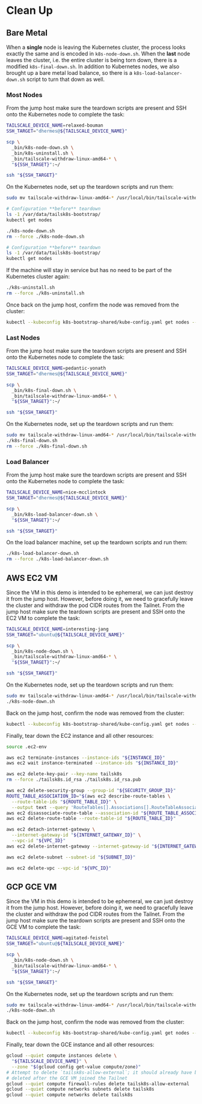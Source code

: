 # Clean Up

## Bare Metal

When a **single** node is leaving the Kubernetes cluster, the process looks
exactly the same and is encoded in `k8s-node-down.sh`. When the **last**
node leaves the cluster, i.e. the entire cluster is being torn down, there
is a modified `k8s-final-down.sh`. In addition to Kubernetes nodes, we also
brought up a bare metal load balance, so there is a `k8s-load-balancer-down.sh`
script to turn that down as well.

### Most Nodes

From the jump host make sure the teardown scripts are present and SSH onto
the Kubernetes node to complete the task:

```bash
TAILSCALE_DEVICE_NAME=relaxed-bouman
SSH_TARGET="dhermes@${TAILSCALE_DEVICE_NAME}"

scp \
  _bin/k8s-node-down.sh \
  _bin/k8s-uninstall.sh \
  _bin/tailscale-withdraw-linux-amd64-* \
  "${SSH_TARGET}":~/

ssh "${SSH_TARGET}"
```

On the Kubernetes node, set up the teardown scripts and run them:

```bash
sudo mv tailscale-withdraw-linux-amd64-* /usr/local/bin/tailscale-withdraw

# Configuration **before** teardown
ls -1 /var/data/tailsk8s-bootstrap/
kubectl get nodes

./k8s-node-down.sh
rm --force ./k8s-node-down.sh

# Configuration **before** teardown
ls -1 /var/data/tailsk8s-bootstrap/
kubectl get nodes
```

If the machine will stay in service but has no need to be part of the
Kubernetes cluster again:

```bash
./k8s-uninstall.sh
rm --force ./k8s-uninstall.sh
```

Once back on the jump host, confirm the node was removed from the cluster:

```bash
kubectl --kubeconfig k8s-bootstrap-shared/kube-config.yaml get nodes --output wide
```

### **Last** Nodes

From the jump host make sure the teardown scripts are present and SSH onto
the Kubernetes node to complete the task:

```bash
TAILSCALE_DEVICE_NAME=pedantic-yonath
SSH_TARGET="dhermes@${TAILSCALE_DEVICE_NAME}"

scp \
  _bin/k8s-final-down.sh \
  _bin/tailscale-withdraw-linux-amd64-* \
  "${SSH_TARGET}":~/

ssh "${SSH_TARGET}"
```

On the Kubernetes node, set up the teardown scripts and run them:

```bash
sudo mv tailscale-withdraw-linux-amd64-* /usr/local/bin/tailscale-withdraw
./k8s-final-down.sh
rm --force ./k8s-final-down.sh
```

### Load Balancer

From the jump host make sure the teardown scripts are present and SSH onto
the Kubernetes node to complete the task:

```bash
TAILSCALE_DEVICE_NAME=nice-mcclintock
SSH_TARGET="dhermes@${TAILSCALE_DEVICE_NAME}"

scp \
  _bin/k8s-load-balancer-down.sh \
  "${SSH_TARGET}":~/

ssh "${SSH_TARGET}"
```

On the load balancer machine, set up the teardown scripts and run them:

```bash
./k8s-load-balancer-down.sh
rm --force ./k8s-load-balancer-down.sh
```

## AWS EC2 VM

Since the VM in this demo is intended to be ephemeral, we can just destroy it
from the jump host. However, before doing it, we need to gracefully leave the
cluster and withdraw the pod CIDR routes from the Tailnet. From the jump host
make sure the teardown scripts are present and SSH onto the EC2 VM to complete
the task:

```bash
TAILSCALE_DEVICE_NAME=interesting-jang
SSH_TARGET="ubuntu@${TAILSCALE_DEVICE_NAME}"

scp \
  _bin/k8s-node-down.sh \
  _bin/tailscale-withdraw-linux-amd64-* \
  "${SSH_TARGET}":~/

ssh "${SSH_TARGET}"
```

On the Kubernetes node, set up the teardown scripts and run them:

```bash
sudo mv tailscale-withdraw-linux-amd64-* /usr/local/bin/tailscale-withdraw
./k8s-node-down.sh
```

Back on the jump host, confirm the node was removed from the cluster:

```bash
kubectl --kubeconfig k8s-bootstrap-shared/kube-config.yaml get nodes --output wide
```

Finally, tear down the EC2 instance and all other resources:

```bash
source .ec2-env

aws ec2 terminate-instances --instance-ids "${INSTANCE_ID}"
aws ec2 wait instance-terminated --instance-ids "${INSTANCE_ID}"

aws ec2 delete-key-pair --key-name tailsk8s
rm --force ./tailsk8s.id_rsa ./tailsk8s.id_rsa.pub

aws ec2 delete-security-group --group-id "${SECURITY_GROUP_ID}"
ROUTE_TABLE_ASSOCIATION_ID="$(aws ec2 describe-route-tables \
  --route-table-ids "${ROUTE_TABLE_ID}" \
  --output text --query 'RouteTables[].Associations[].RouteTableAssociationId')"
aws ec2 disassociate-route-table --association-id "${ROUTE_TABLE_ASSOCIATION_ID}"
aws ec2 delete-route-table --route-table-id "${ROUTE_TABLE_ID}"

aws ec2 detach-internet-gateway \
  --internet-gateway-id "${INTERNET_GATEWAY_ID}" \
  --vpc-id "${VPC_ID}"
aws ec2 delete-internet-gateway --internet-gateway-id "${INTERNET_GATEWAY_ID}"

aws ec2 delete-subnet --subnet-id "${SUBNET_ID}"

aws ec2 delete-vpc --vpc-id "${VPC_ID}"
```

## GCP GCE VM

Since the VM in this demo is intended to be ephemeral, we can just destroy it
from the jump host. However, before doing it, we need to gracefully leave the
cluster and withdraw the pod CIDR routes from the Tailnet. From the jump host
make sure the teardown scripts are present and SSH onto the GCE VM to complete
the task:

```bash
TAILSCALE_DEVICE_NAME=agitated-feistel
SSH_TARGET="ubuntu@${TAILSCALE_DEVICE_NAME}"

scp \
  _bin/k8s-node-down.sh \
  _bin/tailscale-withdraw-linux-amd64-* \
  "${SSH_TARGET}":~/

ssh "${SSH_TARGET}"
```

On the Kubernetes node, set up the teardown scripts and run them:

```bash
sudo mv tailscale-withdraw-linux-amd64-* /usr/local/bin/tailscale-withdraw
./k8s-node-down.sh
```

Back on the jump host, confirm the node was removed from the cluster:

```bash
kubectl --kubeconfig k8s-bootstrap-shared/kube-config.yaml get nodes --output wide
```

Finally, tear down the GCE instance and all other resources:

```bash
gcloud --quiet compute instances delete \
  "${TAILSCALE_DEVICE_NAME}" \
  --zone "$(gcloud config get-value compute/zone)"
# Attempt to delete `tailsk8s-allow-external`; it should already have been
# deleted after the GCE VM joined the Tailnet
gcloud --quiet compute firewall-rules delete tailsk8s-allow-external
gcloud --quiet compute networks subnets delete tailsk8s
gcloud --quiet compute networks delete tailsk8s
```

[1]: https://github.com/prabhatsharma/kubernetes-the-hard-way-aws/blob/c4872b83989562a35e9aba98ff92526a0f1498ca/docs/14-cleanup.md
